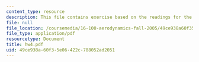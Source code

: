 ```yaml
---
content_type: resource
description: This file contains exercise based on the readings for the assignments.
file: null
file_location: /coursemedia/16-100-aerodynamics-fall-2005/49ce938a60f35e06422c788052ad2051_hw4.pdf
file_type: application/pdf
resourcetype: Document
title: hw4.pdf
uid: 49ce938a-60f3-5e06-422c-788052ad2051
---
```

